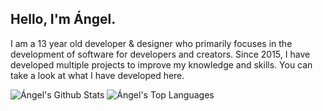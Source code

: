 ## Hello, I'm Ángel.
I am a 13 year old developer & designer who primarily focuses in the development of software for developers and creators. Since 2015, I have developed multiple projects to improve my knowledge and skills. You can take a look at what I have developed here. 

![Ángel's Github Stats](https://github-readme-stats.vercel.app/api?username=angelcarias&theme=vue_dark&show_icons=true)
![Ángel's Top Languages](https://github-readme-stats.vercel.app/api/top-langs/?username=angelcarias&theme=vue_dark&layout=compact&show_icons=true)
